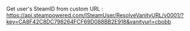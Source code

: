 Get user's SteamID from custom URL : 
https://api.steampowered.com/ISteamUser/ResolveVanityURL/v0001/?key=CA8F42C8DC798264FCF69D088BB2E918&vanityurl=cbobb

